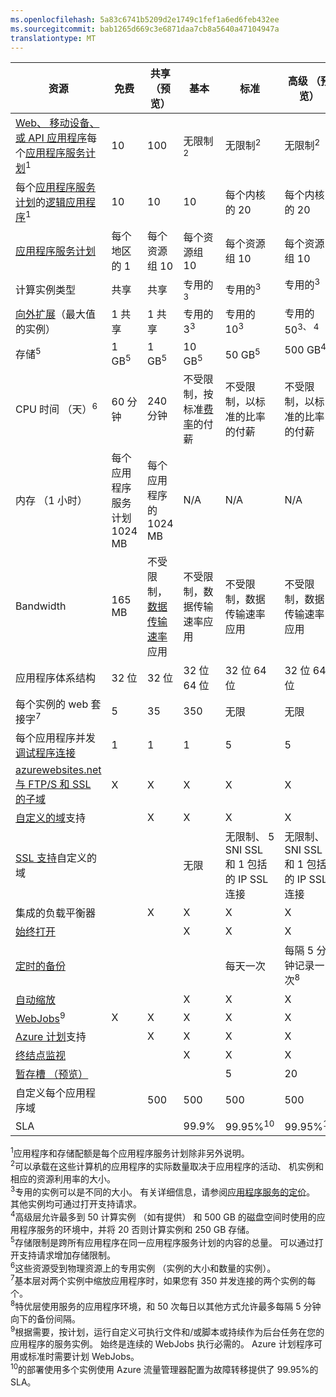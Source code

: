 ```yaml
---
ms.openlocfilehash: 5a83c6741b5209d2e1749c1fef1a6ed6feb432ee
ms.sourcegitcommit: bab1265d669c3e6871daa7cb8a5640a47104947a
translationtype: MT
---
```

资源|免费|共享 （预览）|基本|标准|高级 （预览）</th>
---|---|---|---|---|---
[Web、 移动设备、 或 API 应用程序](../services/app-service/)每个[应用程序服务计划](web-sites-web-hosting-plan-overview.md)<sup>1</sup>|10|100|无限制<sup>2</sup>|无限制<sup>2</sup>|无限制<sup>2</sup>
每个[应用程序服务计划](web-sites-web-hosting-plan-overview.md)的[逻辑应用程序](../services/app-service/)</a><sup>1</sup>|10|10|10|每个内核的 20|每个内核的 20 
[应用程序服务计划](web-sites-web-hosting-plan-overview.md)|每个地区的 1|每个资源组 10|每个资源组 10|每个资源组 10|每个资源组 10
计算实例类型|共享|共享|专用的<sup>3</sup>|专用的<sup>3</sup>|专用的<sup>3</sup></p>
[向外扩展](web-sites-scale.md)（最大值的实例）|1 共享|1 共享|专用的 3<sup>3</sup>|专用的 10<sup>3</sup>|专用的 50<sup>3、 4</sup>
存储<sup>5</sup>|1 GB<sup>5</sup>|1 GB<sup>5</sup>|10 GB<sup>5</sup>|50 GB<sup>5</sup>|500 GB<sup>4,5</sup></p>
CPU 时间 （天）<sup>6</sup>|60 分钟|240 分钟|不受限制，按标准[费率](../pricing/details/app-service/)的付薪</a>|不受限制，以标准的比率的付薪|不受限制，以标准的比率的付薪
内存 （1 小时）|每个应用程序服务计划 1024 MB|每个应用程序的 1024 MB|N/A|N/A|N/A
Bandwidth|165 MB|不受限制，[数据传输速率](../pricing/details/data-transfers/)应用|不受限制，数据传输速率应用|不受限制，数据传输速率应用|不受限制，数据传输速率应用
应用程序体系结构|32 位|32 位|32 位 64 位|32 位 64 位|32 位 64 位
每个实例的 web 套接字<sup>7</sup>|5|35|350|无限|无限
每个应用程序并发[调试程序连接](web-sites-dotnet-troubleshoot-visual-studio.md)|1|1|1|5|5
[azurewebsites.net 与 FTP/S 和 SSL 的子域](web-sites-configure-ssl-certificate.md)|X|X|X|X|X
[自定义的域](web-sites-custom-domain-name.md)支持||X|X|X|X
[SSL 支持](web-sites-configure-ssl-certificate.md)自定义的域|||无限|无限制、 5 SNI SSL 和 1 包括的 IP SSL 连接|无限制、 5 SNI SSL 和 1 包括的 IP SSL 连接
集成的负载平衡器||X|X|X|X
[始终打开](web-sites-configure.md)|||X|X|X
[定时的备份](web-sites-backup.md)||||每天一次|每隔 5 分钟记录一次<sup>8</sup>
[自动缩放](web-sites-scale.md)|||X|X|X
[WebJobs](web-sites-create-web-jobs.md)<sup>9</sup>|X|X|X|X|X
[Azure 计划](../services/scheduler/)支持||X|X|X|X
[终结点监视](web-sites-monitor.md)|||X|X|X
[暂存槽 （预览）](web-sites-staged-publishing.md)||||5|20
自定义每个应用程序域</a>||500|500|500|500
SLA||<p>|99.9%|99.95%<sup>10</sup>|99.95%<sup>10</sup>

<sup>1</sup>应用程序和存储配额是每个应用程序服务计划除非另外说明。  
<sup>2</sup>可以承载在这些计算机的应用程序的实际数量取决于应用程序的活动、 机实例和相应的资源利用率的大小。  
<sup>3</sup>专用的实例可以是不同的大小。 有关详细信息，请参阅[应用程序服务的定价](/pricing/details/app-service/)。 其他实例均可通过打开支持请求。  
<sup>4</sup>高级层允许最多到 50 计算实例 （如有提供） 和 500 GB 的磁盘空间时使用的应用程序服务的环境中，并将 20 否则计算实例和 250 GB 存储。  
<sup>5</sup>存储限制是跨所有应用程序在同一应用程序服务计划的内容的总量。 可以通过打开支持请求增加存储限制。  
<sup>6</sup>这些资源受到物理资源上的专用实例 （实例的大小和数量的实例）。  
<sup>7</sup>基本层对两个实例中缩放应用程序时，如果您有 350 并发连接的两个实例的每个。  
<sup>8</sup>特优层使用服务的应用程序环境，和 50 次每日以其他方式允许最多每隔 5 分钟向下的备份间隔。  
<sup>9</sup>根据需要，按计划，运行自定义可执行文件和/或脚本或持续作为后台任务在您的应用程序的服务实例。 始终是连续的 WebJobs 执行必需的。 Azure 计划程序可用或标准时需要计划 WebJobs。  
<sup>10</sup>的部署使用多个实例使用 Azure 流量管理器配置为故障转移提供了 99.95%的 SLA。  
